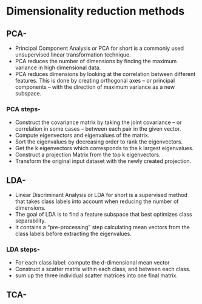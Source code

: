  # Dimensionality reduction methods
 ## PCA-
 * Principal Component Analysis or PCA for short is a commonly used unsupervised linear transformation technique. 
 * PCA reduces the number of dimensions by finding the maximum variance in high dimensional data.
 * PCA reduces dimensions by looking at the correlation between different features. This is done by creating orthogonal axes – or principal components – with the direction of maximum variance as a new subspace.
 ### PCA steps-
 * Construct the covariance matrix by taking the joint covariance – or correlation in some cases – between each pair in the given vector.
 * Compute eigenvectors and eigenvalues of the matrix.
 * Sort the eigenvalues by decreasing order to rank the eigenvectors.
 * Get the k eigenvectors which corresponds to the k largest eigenvalues.
 * Construct a projection Matrix from the top k eigenvectors.
 * Transform the original input dataset with the newly created projection.
 ## LDA-
 * Linear Discriminant Analysis or LDA for short is a supervised method that takes class labels into account when reducing the number of dimensions. 
 * The goal of LDA is to find a feature subspace that best optimizes class separability.
 * It contains a “pre-processing” step calculating mean vectors from the class labels before extracting the eigenvalues.
 ### LDA steps-
 * For each class label: compute the d-dimensional mean vector
 * Construct a scatter matrix within each class, and between each class.
 * sum up the three individual scatter matrices into one final matrix.
 ## TCA-
 
